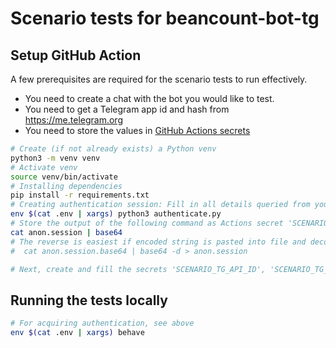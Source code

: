 # Scenario tests for beancount-bot-tg

## Setup GitHub Action

A few prerequisites are required for the scenario tests to run effectively.

- You need to create a chat with the bot you would like to test.
- You need to get a Telegram app id and hash from https://me.telegram.org
- You need to store the values in [GitHub Actions secrets](https://github.com/LucaBernstein/beancount-bot-tg/settings/secrets/actions)

```bash
# Create (if not already exists) a Python venv
python3 -m venv venv
# Activate venv
source venv/bin/activate
# Installing dependencies
pip install -r requirements.txt
# Creating authentication session: Fill in all details queried from you, using your user telephone number when asked for.
env $(cat .env | xargs) python3 authenticate.py
# Store the output of the following command as Actions secret 'SCENARIO_TG_ANON_SESSION'
cat anon.session | base64
# The reverse is easiest if encoded string is pasted into file and decoded from there:
#  cat anon.session.base64 | base64 -d > anon.session

# Next, create and fill the secrets 'SCENARIO_TG_API_ID', 'SCENARIO_TG_API_HASH' and 'SCENARIO_TG_CHAT_ID'
```

## Running the tests locally

```bash
# For acquiring authentication, see above
env $(cat .env | xargs) behave
```